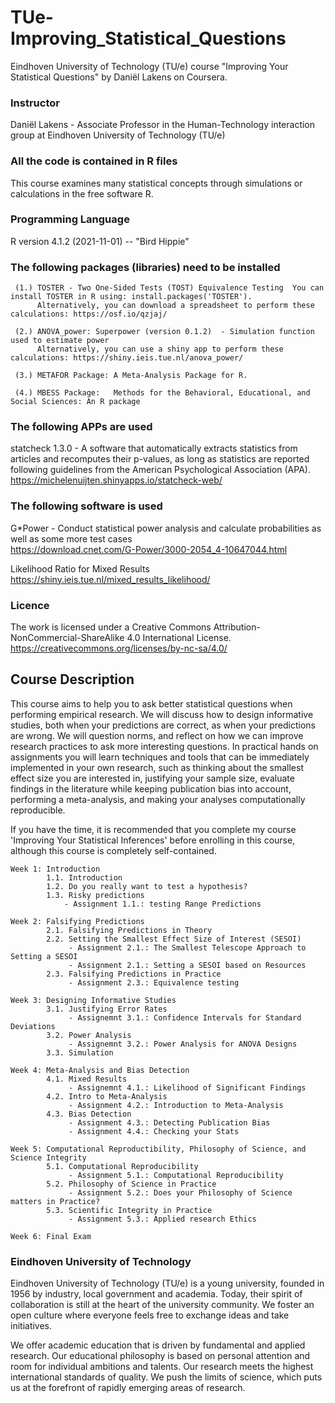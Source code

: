 # TUe-Improving_Statistical_Questions
Eindhoven University of Technology (TU/e) course "Improving Your Statistical Questions" by Daniël Lakens on Coursera.
### Instructor
Daniël Lakens - Associate Professor in the Human-Technology interaction group at Eindhoven University of Technology (TU/e)


### All the code is contained in R files
This course examines many statistical concepts through simulations or calculations in the free software R. 


### Programming Language
R version 4.1.2 (2021-11-01) -- "Bird Hippie"


### The following packages (libraries) need to be installed
     (1.) TOSTER - Two One-Sided Tests (TOST) Equivalence Testing  You can install TOSTER in R using: install.packages('TOSTER'). 
          Alternatively, you can download a spreadsheet to perform these calculations: https://osf.io/qzjaj/

     (2.) ANOVA_power: Superpower (version 0.1.2)  - Simulation function used to estimate power  
          Alternatively, you can use a shiny app to perform these calculations: https://shiny.ieis.tue.nl/anova_power/

     (3.) METAFOR Package: A Meta-Analysis Package for R. 

     (4.) MBESS Package:   Methods for the Behavioral, Educational, and Social Sciences: An R package

### The following APPs are used
statcheck 1.3.0 - A software that automatically extracts statistics from articles and recomputes their p-values, as long as statistics are reported 
following guidelines from the American Psychological Association (APA).
https://michelenuijten.shinyapps.io/statcheck-web/

### The following software is used 
G*Power - Conduct statistical power analysis and calculate probabilities as well as some more test cases  
           https://download.cnet.com/G-Power/3000-2054_4-10647044.html 

Likelihood Ratio for Mixed Results
https://shiny.ieis.tue.nl/mixed_results_likelihood/

### Licence
The work is licensed under a Creative Commons Attribution-NonCommercial-ShareAlike 4.0 International License. https://creativecommons.org/licenses/by-nc-sa/4.0/

## Course Description
This course aims to help you to ask better statistical questions when performing empirical research. We will discuss how to design informative studies, both when your predictions are correct, as when your predictions are wrong. We will question norms, and reflect on how we can improve research practices to ask more interesting questions. In practical hands on assignments you will learn techniques and tools that can be immediately implemented in your own research, such as thinking about the smallest effect size you are interested in, justifying your sample size, evaluate findings in the literature while keeping publication bias into account, performing a meta-analysis, and making your analyses computationally reproducible.

If you have the time, it is recommended that you complete my course 'Improving Your Statistical Inferences' before enrolling in this course, although this course is completely self-contained.

    Week 1: Introduction 
            1.1. Introduction
            1.2. Do you really want to test a hypothesis?
            1.3. Risky predictions
                - Assignment 1.1.: testing Range Predictions
                
    Week 2: Falsifying Predictions
            2.1. Falsifying Predictions in Theory
            2.2. Setting the Smallest Effect Size of Interest (SESOI)
                 - Assignment 2.1.: The Smallest Telescope Approach to Setting a SESOI
                 - Assignment 2.1.: Setting a SESOI based on Resources
            2.3. Falsifying Predictions in Practice
                 - Assignment 2.3.: Equivalence testing
            
    Week 3: Designing Informative Studies
            3.1. Justifying Error Rates
                 - Assignemnt 3.1.: Confidence Intervals for Standard Deviations
            3.2. Power Analysis
                 - Assignemnt 3.2.: Power Analysis for ANOVA Designs
            3.3. Simulation     
                 
    Week 4: Meta-Analysis and Bias Detection
            4.1. Mixed Results
                 - Assignemnt 4.1.: Likelihood of Significant Findings
            4.2. Intro to Meta-Analysis
                 - Assignment 4.2.: Introduction to Meta-Analysis
            4.3. Bias Detection     
                 - Assignment 4.3.: Detecting Publication Bias
                 - Assignment 4.4.: Checking your Stats
                 
    Week 5: Computational Reproductibility, Philosophy of Science, and Science Integrity
            5.1. Computational Reproducibility
                 - Assignment 5.1.: Computational Reproducibility
            5.2. Philosophy of Science in Practice
                 - Assignment 5.2.: Does your Philosophy of Science matters in Practice?
            5.3. Scientific Integrity in Practice
                 - Assignment 5.3.: Applied research Ethics
            
    Week 6: Final Exam
           
   
                
                
### Eindhoven University of Technology

Eindhoven University of Technology (TU/e) is a young university, founded in 1956 by industry, local government and academia. Today, their spirit of collaboration is
still at the heart of the university community. We foster an open culture where everyone feels free to exchange ideas and take initiatives.

We offer academic education that is driven by fundamental and applied research. Our educational philosophy is based on personal attention and room for individual
ambitions and talents. Our research meets the highest international standards of quality. We push the limits of science, which puts us at the forefront of rapidly
emerging areas of research.                
